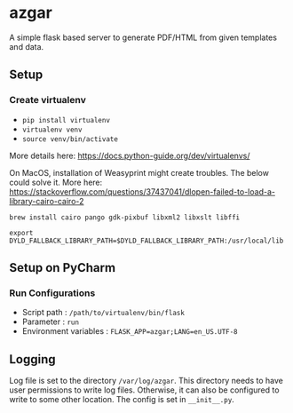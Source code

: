 # azgar

A simple flask based server to generate PDF/HTML from given templates and data.

## Setup

### Create virtualenv

* `pip install virtualenv`
* `virtualenv venv`
* `source venv/bin/activate`

More details here: https://docs.python-guide.org/dev/virtualenvs/

On MacOS, installation of Weasyprint might create troubles. The below could solve it.
More here: https://stackoverflow.com/questions/37437041/dlopen-failed-to-load-a-library-cairo-cairo-2

~~~
brew install cairo pango gdk-pixbuf libxml2 libxslt libffi

export DYLD_FALLBACK_LIBRARY_PATH=$DYLD_FALLBACK_LIBRARY_PATH:/usr/local/lib
~~~

## Setup on PyCharm

### Run Configurations

* Script path : `/path/to/virtualenv/bin/flask`
* Parameter : `run`
* Environment variables : `FLASK_APP=azgar;LANG=en_US.UTF-8`


## Logging

Log file is set to the directory `/var/log/azgar`. This directory needs to have user permissions to write log files.
Otherwise, it can also be configured to write to some other location. The config is set in `__init__.py`.


